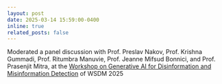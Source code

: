 ```yaml
---
layout: post
date: 2025-03-14 15:59:00-0400
inline: true
related_posts: false
---
```


Moderated a panel discussion with Prof. Preslav Nakov, Prof. Krishna Gummadi, Prof. Ritumbra Manuvie, Prof. Jeanne Mifsud Bonnici, and Prof. Prasenjit Mitra, at the [Workshop on Generative AI for Disinformation and Misinformation Detection](https://sites.google.com/view/dismiss-fake-wsdm2025/schedule) of WSDM 2025